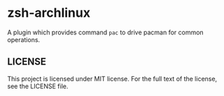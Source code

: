 # zsh-archlinux

A plugin which provides command `pac` to drive pacman for common operations.

## LICENSE

This project is licensed under MIT license. For the full text of the license, see the LICENSE file.

